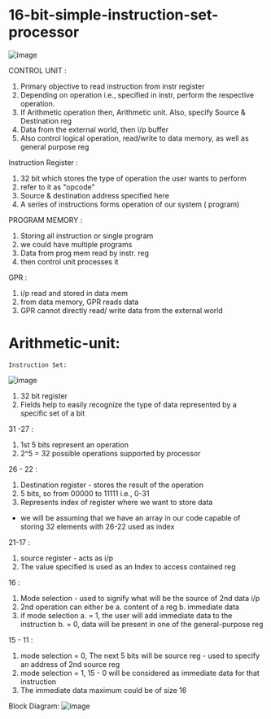 # 16-bit-simple-instruction-set-processor

![image](https://github.com/kanishk1605/16-bit-simple-instruction-set-processor/assets/105859363/d69b3c46-b33a-42db-b5ff-10126d425ddc)

CONTROL UNIT :
1. Primary objective to read instruction from instr register
2. Depending on operation i.e., specified in instr, perform the respective operation.
3. If Arithmetic operation then, Arithmetic unit. Also, specify Source & Destination reg
4. Data from the external world, then i/p buffer
5. Also control logical operation, read/write to data memory, as well as general purpose reg

Instruction Register :
1. 32 bit which stores the type of operation the user wants to perform
2. refer to it as "opcode"
3. Source & destination address specified here
4. A series of instructions  forms operation of our system ( program)

PROGRAM MEMORY :
1. Storing all instruction or single program
2. we could have multiple programs
3. Data from prog mem read by instr.  reg
4. then control unit processes it

GPR :
1. i/p read and stored in data mem
2. from data memory, GPR reads data
3. GPR cannot directly read/ write data from the external world

# Arithmetic-unit:

    Instruction Set:
    
![image](https://github.com/kanishk1605/16-bit-simple-instruction-set-processor/assets/105859363/624b1023-e5b9-432e-b38b-95fd8e9f0a02)

  1. 32 bit register
  2. Fields help to easily recognize the type of data represented by a specific set of a bit

  31 -27 :
  1. 1st 5 bits represent an operation
  2. 2^5 = 32 possible operations supported by processor

  26 - 22 :
  1. Destination register - stores the result of the operation
  2. 5 bits, so from 00000 to 11111 i.e., 0-31
  3. Represents index of register where we want to store data
  - we will be assuming that we have an array in our code capable of storing 32 elements with 26-22 used as index

  21-17 :
  1. source register - acts as i/p
  2. The value specified is used as an Index to access contained reg

  16 :
  1. Mode selection - used to signify what will be the source of 2nd data i/p
  2. 2nd operation can either be
      a. content of a reg
      b. immediate data
  3. if mode selection
      a. = 1, the user will add immediate data to the instruction
      b. = 0, data will be present in one of the general-purpose reg

  15 - 11 :
  1. mode selection = 0,
     The next 5 bits will be source reg - used to specify an address of 2nd source reg
  2. mode selection = 1,
     15 - 0 will be considered as immediate data for that instruction
  3. The immediate data maximum could be of size 16

Block Diagram:
![image](https://github.com/kanishk1605/16-bit-simple-instruction-set-processor/assets/105859363/6feb15a1-fc41-428f-b92c-3e99e7a6490c)
